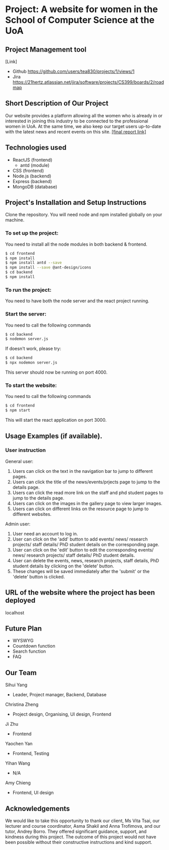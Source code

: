 # Project: A website for women in the School of Computer Science at the UoA

## Project Management tool
[Link]
- Github https://github.com/users/tea830/projects/1/views/1
- Jira https://21hertz.atlassian.net/jira/software/projects/CS399/boards/2/roadmap

## Short Description of Our Project
Our website provides a platform allowing all the women who is already in or interested in joining this industry to be connected to the professional women in UoA.
At the same time, we also keep our target users up-to-date with the latest news and recent events on this site.
[[final report link]](https://docs.google.com/document/d/1J1WOLyRU7KnnWI10wytJNRwFcBaSWhIYGnzGVX6YR6E/edit#heading=h.17gf7kgbgt5m)

## Technologies used
- ReactJS (frontend)
  - antd (module) 
- CSS (frontend)
- Node.js (backend)
- Express (backend)
- MongoDB (database)

## Project's Installation and Setup Instructions

Clone the repository. You will need node and npm installed globally on your machine.

### To set up the project:
You need to install all the node modules in both backend & frontend.

```sh
$ cd frontend
$ npm install
$ npm install antd --save
$ npm install --save @ant-design/icons
$ cd backend
$ npm install
```

### To run the project:
You need to have both the node server and the react project running.

### Start the server:
You need to call the following commands
```sh
$ cd backend
$ nodemon server.js
```
If doesn't work, please try:
```sh
$ cd backend
$ npx nodemon server.js
```

This server should now be running on port 4000.

### To start the website:
You need to call the following commands

```sh
$ cd frontend
$ npm start
```

This will start the react application on port 3000.


## Usage Examples (if available).

### User instruction
General user:
1. Users can click on the text in the navigation bar to jump to different pages.
2. Users can click the title of the news/events/prjects page to jump to the details page.
3. Users can click the read more link on the staff and phd student pages to jump to the details page.
4. Users can click on the images in the gallery page to view larger images.
5. Users can click on different links on the resource page to jump to different websites.

Admin user:
1. User need an account to log in.
2. User can click on the 'add' button to add events/ news/ research projects/ staff details/ PhD student details on the corresponding page.
3. User can click on the 'edit' button to edit the corresponding events/ news/ research projects/ staff details/ PhD student details.
4. User can delete the events, news, research projects, staff details, PhD student details by clicking on the 'delete' button. 
5. These changes will be saved immediately after the 'submit' or the 'delete' button is clicked. 


## URL of the website where the project has been deployed
localhost

## Future Plan 
- WYSWYG
- Countdown function
- Search function
- FAQ 

## Our Team
Sihui Yang
- Leader, Project manager, Backend, Database

Christina Zheng
- Project design, Organising, UI design, Frontend

Ji Zhu
- Frontend

Yaochen Yan
- Frontend, Testing

Yihan Wang
- N/A

Amy Chieng
- Frontend, UI design

## Acknowledgements
We would like to take this opportunity to thank our client, Ms Vita Tsai, our lecturer and course coordinator, Asma Shakil and Anna Trofimova, and our tutor, Andrey Borro. They offered significant guidance, support, and kindness during this project. The outcome of this project would not have been possible without their constructive instructions and kind support.

